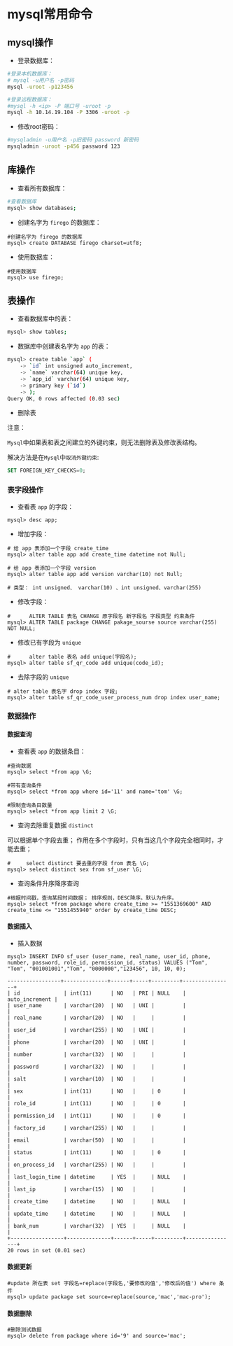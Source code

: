 # mysql常用命令

## mysql操作

- 登录数据库：
```bash
#登录本机数据库：
# mysql -u用户名 -p密码
mysql -uroot -p123456

#登录远程数据库：
#mysql -h <ip> -P 端口号 -uroot -p
mysql -h 10.14.19.104 -P 3306 -uroot -p
```

- 修改root密码：

```bash
#mysqladmin -u用户名 -p旧密码 password 新密码
mysqladmin -uroot -p456 password 123
```

## 库操作

- 查看所有数据库：
```bash
#查看数据库
mysql> show databases;
```

- 创建名字为 `firego` 的数据库：
```
#创建名字为 firego 的数据库
mysql> create DATABASE firego charset=utf8;
```

- 使用数据库：
```
#使用数据库
mysql> use firego;
```


## 表操作

- 查看数据库中的表：
```bash
mysql> show tables;
```

- 数据库中创建表名字为 `app` 的表：
```bash
mysql> create table `app` (
    -> `id` int unsigned auto_increment,
    -> `name` varchar(64) unique key,
    -> `app_id` varchar(64) unique key,
    -> primary key (`id`)
    -> );
Query OK, 0 rows affected (0.03 sec)
```

- 删除表

注意：

`Mysql`中如果表和表之间建立的外键约束，则无法删除表及修改表结构。

解决方法是在`Mysql`中`取消外键约束`:

```sql
SET FOREIGN_KEY_CHECKS=0;
```

### 表字段操作

- 查看表 `app` 的字段：

```
mysql> desc app;
```

- 增加字段：

```
# 给 app 表添加一个字段 create_time
mysql> alter table app add create_time datetime not Null;

# 给 app 表添加一个字段 version
mysql> alter table app add version varchar(10) not Null;

# 类型： int unsigned、 varchar(10) 、int unsigned、varchar(255)
```

- 修改字段：

```
#      ALTER TABLE 表名 CHANGE 原字段名 新字段名 字段类型 约束条件
mysql> ALTER TABLE package CHANGE pakage_sourse source varchar(255) NOT NULL;
```


- 修改已有字段为 `unique`

```
#      alter table 表名 add unique(字段名);
mysql> alter table sf_qr_code add unique(code_id);
```

- 去除字段的 `unique` 

```
# alter table 表名字 drop index 字段;
mysql> alter table sf_qr_code_user_process_num drop index user_name;
```

### 数据操作

#### 数据查询

- 查看表 `app` 的数据条目：

```
#查询数据
mysql> select *from app \G;

#带有查询条件
mysql> select *from app where id='11' and name='tom' \G;

#限制查询条目数量
mysql> select *from app limit 2 \G;
```

- 查询去除重复数据 `distinct`

可以根据单个字段去重； 作用在多个字段时，只有当这几个字段完全相同时，才能去重；

```
#     select distinct 要去重的字段 from 表名 \G;
mysql> select distinct sex from sf_user \G;
```

- 查询条件升序降序查询

```
#根据时间戳，查询某段时间数据； 排序规则，DESC降序。默认为升序。
mysql> select *from package where create_time >= "1551369600" AND create_time <= "1551455940" order by create_time DESC;
```

#### 数据插入

- 插入数据

```
mysql> INSERT INFO sf_user (user_name, real_name, user_id, phone, number, password, role_id, permission_id, status) VALUES ("Tom", "Tom", "001001001","Tom", "0000000","123456", 10, 10, 0);
```

```
-----------------+--------------+------+-----+---------+----------------+
| id              | int(11)      | NO   | PRI | NULL    | auto_increment |
| user_name       | varchar(20)  | NO   | UNI |         |                |
| real_name       | varchar(20)  | NO   |     |         |                |
| user_id         | varchar(255) | NO   | UNI |         |                |
| phone           | varchar(20)  | NO   | UNI |         |                |
| number          | varchar(32)  | NO   |     |         |                |
| password        | varchar(32)  | NO   |     |         |                |
| salt            | varchar(10)  | NO   |     |         |                |
| sex             | int(11)      | NO   |     | 0       |                |
| role_id         | int(11)      | NO   |     | 0       |                |
| permission_id   | int(11)      | NO   |     | 0       |                |
| factory_id      | varchar(255) | NO   |     |         |                |
| email           | varchar(50)  | NO   |     |         |                |
| status          | int(11)      | NO   |     | 0       |                |
| on_process_id   | varchar(255) | NO   |     |         |                |
| last_login_time | datetime     | YES  |     | NULL    |                |
| last_ip         | varchar(15)  | NO   |     |         |                |
| create_time     | datetime     | NO   |     | NULL    |                |
| update_time     | datetime     | NO   |     | NULL    |                |
| bank_num        | varchar(32)  | YES  |     | NULL    |                |
+-----------------+--------------+------+-----+---------+----------------+
20 rows in set (0.01 sec)
```


#### 数据更新

```
#update 所在表 set 字段名=replace(字段名,'要修改的值','修改后的值') where 条件
mysql> update package set source=replace(source,'mac','mac-pro');
```

#### 数据删除

```
#删除测试数据
mysql> delete from package where id='9' and source='mac';
```




